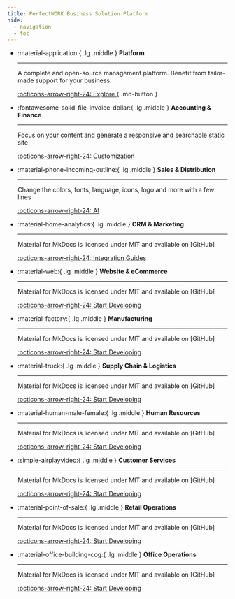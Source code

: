 ```yaml
---
title: PerfectWORK Business Solution Platform
hide:
  - navigation
  - toc
---
```

<script src="https://cdn.tailwindcss.com"></script>


<div class="grid cards" markdown>

-   :material-application:{ .lg .middle } __Platform__

    ---

    A complete and open-source management platform. Benefit from tailor-made support for your business.

    [:octicons-arrow-right-24: Explore ](./01_platform/index.md){ .md-button }

-   :fontawesome-solid-file-invoice-dollar:{ .lg .middle } __Accounting & Finance__

    ---

    Focus on your content and generate a responsive and searchable static site

    [:octicons-arrow-right-24: Customization](#)

-   :material-phone-incoming-outline:{ .lg .middle } __Sales & Distribution__

    ---

    Change the colors, fonts, language, icons, logo and more with a few lines

    [:octicons-arrow-right-24: AI](#)

-   :material-home-analytics:{ .lg .middle } __CRM & Marketing__

    ---

    Material for MkDocs is licensed under MIT and available on [GitHub]

    [:octicons-arrow-right-24: Integration Guides](#)

-   :material-web:{ .lg .middle } __Website & eCommerce__

    ---

    Material for MkDocs is licensed under MIT and available on [GitHub]

    [:octicons-arrow-right-24: Start Developing](#)

-   :material-factory:{ .lg .middle } __Manufacturing__

    ---

    Material for MkDocs is licensed under MIT and available on [GitHub]

    [:octicons-arrow-right-24: Start Developing](#)

-   :material-truck:{ .lg .middle } __Supply Chain & Logistics__

    ---

    Material for MkDocs is licensed under MIT and available on [GitHub]

    [:octicons-arrow-right-24: Start Developing](#)

-   :material-human-male-female:{ .lg .middle } __Human Resources__

    ---

    Material for MkDocs is licensed under MIT and available on [GitHub]

    [:octicons-arrow-right-24: Start Developing](#)

 
-   :simple-airplayvideo:{ .lg .middle } __Customer Services__

    ---

    Material for MkDocs is licensed under MIT and available on [GitHub]

    [:octicons-arrow-right-24: Start Developing](#)


-   :material-point-of-sale:{ .lg .middle } __Retail Operations__

    ---

    Material for MkDocs is licensed under MIT and available on [GitHub]

    [:octicons-arrow-right-24: Start Developing](#)

-   :material-office-building-cog:{ .lg .middle } __Office Operations__

    ---

    Material for MkDocs is licensed under MIT and available on [GitHub]

    [:octicons-arrow-right-24: Start Developing](#)


</div>
